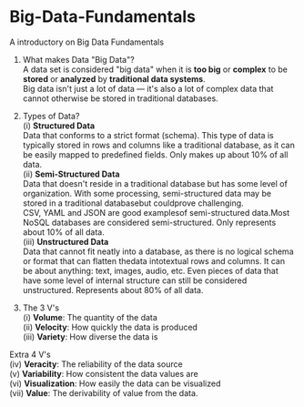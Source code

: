 # Big-Data-Fundamentals
A introductory on Big Data Fundamentals

1) What makes Data "Big Data"? <br />
    A data set is considered "big data" when it is **too big** or **complex** to be **stored** or **analyzed** by **traditional data systems**.<br />
  Big data isn't just a lot of data — it's also a lot of complex data that cannot otherwise be stored in traditional databases.<br />

2) Types of Data?<br />
(i) **Structured Data**<br />
    Data that conforms to a strict format (schema). This type of data is typically stored in rows and columns like a traditional database, as it can be easily mapped to predefined fields. Only makes up about 10% of all data.<br />
(ii) **Semi-Structured Data**<br />
    Data that doesn't reside in a traditional database but has some level of organization. With some processing, semi-structured data may be stored in a traditional databasebut couldprove challenging.<br />
CSV, YAML and JSON are good examplesof semi-structured data.Most NoSQL databases are considered semi-structured. Only represents about 10% of all data.<br />
(iii) **Unstructured Data**<br />
     Data that cannot fit neatly into a database, as there is no logical schema or format that can flatten thedata intotextual rows and columns. It can be about anything: text, images, audio, etc. Even pieces of data that have some level of internal structure can still be considered unstructured. Represents about 80% of all data.<br />

3) The 3 V's<br />
(i) **Volume**: The quantity of the data<br />
(ii) **Velocity**: How quickly the data is produced<br />
(iii) **Variety**: How diverse the data is<br />

Extra 4 V's<br />
(iv) **Veracity**: The reliability of the data source<br />
(v) **Variability**: How consistent the data values are<br />
(vi) **Visualization**: How easily the data can be visualized<br />
(vii) **Value**: The derivability of value from the data.<br />
